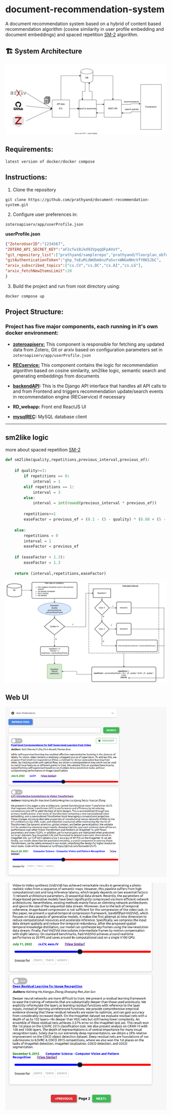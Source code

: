 # document-recommendation-system
A document recommendation system based on a hybrid of content based recommendation algorithm (cosine similarity in user profile embedding and document embeddings) and spaced repetition [SM-2](https://github.com/thyagoluciano/sm2)  algorithm.

## :building_construction: System Architecture

![sysarch](images/doc-recom.drawio.svg?raw=true "sysarch")


## Requirements:
 ```
latest version of docker/docker compose
 ```
## Instructions:

1. Clone the repository
 ```
git clone https://github.com/prathyand/document-recommendation-system.git
```
2. Configure user preferences in:
```
zoteroapiserv/app/userProfile.json
```
**userProfile.json** 
```json
{"ZoteroUserID":"1234567",
"ZOTERO_API_SECRET_KEY":"aF2cfw18ikd92VpqqQFpAVoY",
"git_repository_list":["prathyand/samplerepo","prathyand/floorplan_obfuscation"],
"gitAuthenticationToken":"ghp_foEuMidWdbm6nzPaSvrxWNGeNHcVfY0KSJbC",
"arxiv_subscribed_topics":["cs.CV","cs.DC","cs.AI","cs.LG"],
"arxiv_fetchNewItemsLimit":20
}
```

3. Build the project and run from root directory using:
```
docker compose up
```

## Project Structure:
### Project has five major components, each running in it's own docker environment:
- **[zoteroapiserv:](zoteroapiserv/)**  This component is responsible for fetching any updated data from Zotero, Git or arxiv based on configuration parameters set in `zoteroapiserv/app/userProfile.json`

- **[RECservice:](RECservice/)** This component contains the logic for recommendation algorithm based on cosine similarity, sm2like logic, semantic search and generating embeddings from documents

- **[backendAPI](backendAPI/):** This is the Django API interface that handles all API calls to and from Frontend and triggers recommendation update/search events in recommendation engine (RECservice) if necessary

- **RD_webapp:** Front end ReactJS UI

- **[mysqlREC](mysqlREC/):** MySQL database client




---------------------------
## sm2like logic
more about spaced repetition [SM-2](https://github.com/thyagoluciano/sm2)

```python
def sm2like(quality,repetitions,previous_interval,previous_ef):

    if quality>=3:
        if repetitions == 0:
            interval = 1
        elif repetitions == 1:
            interval = 3
        else:
            interval = int(round(previous_interval * previous_ef))
        
        repetitions+=1
        easeFactor = previous_ef + (0.1 - (5 - quality) * (0.08 + (5 - quality) * 0.02))

    else:
        repetitions = 0
        interval = 1
        easeFactor = previous_ef

    if (easeFactor < 1.3):
        easeFactor = 1.3
        
    return (interval,repetitions,easeFactor)
```


![Input3](images/sm2like_recom.drawio.png?raw=true "smwlike")
## Web UI

![Input2](images/UI_1.png?raw=true "ui")

![Input2](images/UI_2.png?raw=true "ui")
